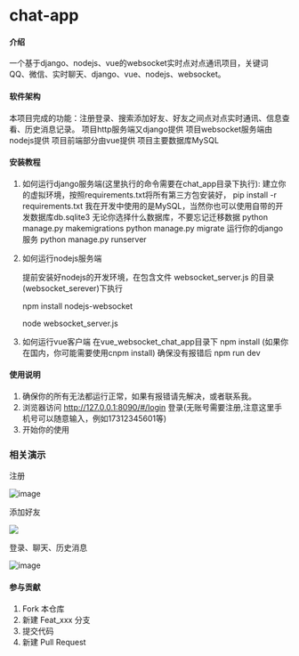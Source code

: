 # chat-app

#### 介绍
一个基于django、nodejs、vue的websocket实时点对点通讯项目，关键词 QQ、微信、实时聊天、django、vue、nodejs、websocket。

#### 软件架构
本项目完成的功能：注册登录、搜索添加好友、好友之间点对点实时通讯、信息查看、历史消息记录。
项目http服务端又django提供
项目websocket服务端由nodejs提供
项目前端部分由vue提供
项目主要数据库MySQL


#### 安装教程

1. 如何运行django服务端(这里执行的命令需要在chat_app目录下执行):
    建立你的虚拟环境，按照requirements.txt将所有第三方包安装好，
    pip install -r requirements.txt
    我在开发中使用的是MySQL，当然你也可以使用自带的开发数据库db.sqlite3
        无论你选择什么数据库，不要忘记迁移数据
        python manage.py makemigrations
        python manage.py migrate
    运行你的django服务
    python manage.py runserver

2. 如何运行nodejs服务端

    提前安装好nodejs的开发环境，在包含文件 websocket_server.js 的目录(websocket_serever)下执行

    npm install nodejs-websocket  

    node websocket_server.js

3. 如何运行vue客户端
    在vue_websocket_chat_app目录下
    npm install (如果你在国内，你可能需要使用cnpm install)
    确保没有报错后
    npm run dev

#### 使用说明

1. 确保你的所有无法都运行正常，如果有报错请先解决，或者联系我。
2. 浏览器访问 http://127.0.0.1:8090/#/login 登录(无账号需要注册,注意这里手机号可以随意输入，例如17312345601等)
3. 开始你的使用

### 相关演示

注册

![image](https://img-blog.csdnimg.cn/20190515134644583.gif)

添加好友

![](https://img-blog.csdnimg.cn/20190515134631939.gif)

登录、聊天、历史消息

![image](https://img-blog.csdnimg.cn/20181221205930919.gif)

#### 参与贡献

1. Fork 本仓库
2. 新建 Feat_xxx 分支
3. 提交代码
4. 新建 Pull Request

